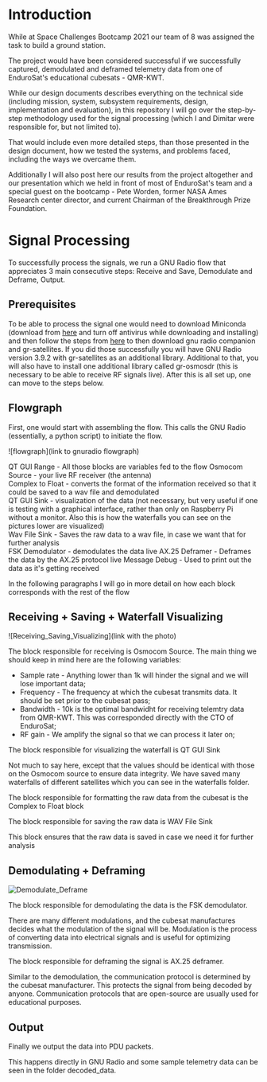 # Introduction

While at Space Challenges Bootcamp 2021 our team of 8 was assigned the task to build a ground station.  

The project would have been considered successful if we successfully captured, demodulated and deframed telemetry data from one of EnduroSat's educational cubesats - QMR-KWT.  

While our design documents describes everything on the technical side (including mission, system, subsystem requirements, design, implementation and evaluation), in this repository I will go over the step-by-step methodology used for the signal processing (which I and Dimitar were responsible for, but not limited to).

That would include even more detailed steps, than those presented in the design document, how we tested the systems, and problems faced, including the ways we overcame them.

Additionally I will also post here our results from the project altogether and our presentation which we held in front of most of EnduroSat's team and a special guest on the bootcamp - Pete Worden, former NASA Ames Research center director, and current Chairman of the Breakthrough Prize Foundation.

# Signal Processing

To successfully process the signals, we run a GNU Radio flow that appreciates 3 main consecutive steps: Receive and Save, Demodulate and Deframe, Output.

## Prerequisites

To be able to process the signal one would need to download Miniconda (download from [here](https://docs.conda.io/en/latest/miniconda.html) and turn off antivirus while downloading and installing) and then follow the steps from [here](https://gr-satellites.readthedocs.io/en/latest/installation_conda.html#installing-using-conda) to then download gnu radio companion and gr-satellites. If you did those successfully you will have GNU Radio version 3.9.2 with gr-satellites as an additional library. Additional to that, you will also have to install one additional library called gr-osmosdr (this is necessary to be able to receive RF signals live). After this is all set up, one can move to the steps below.

## Flowgraph

First, one would start with assembling the flow. This calls the GNU Radio (essentially, a python script) to initiate the flow.

![flowgraph](link to gnuradio flowgraph)

QT GUI Range - All those blocks are variables fed to the flow
Osmocom Source - your live RF receiver (the antenna)  
Complex to Float - converts the format of the information received so that it could be saved to a wav file and demodulated   
QT GUI Sink - visualization of the data (not necessary, but very useful if one is testing with a graphical interface, rather than only on Raspberry Pi without a monitor. Also this is how the waterfalls you can see on the pictures lower are visualized)  
Wav File Sink - Saves the raw data to a wav file, in case we want that for further analysis  
FSK Demodulator - demodulates the data live
AX.25 Deframer - Deframes the data by the AX.25 protocol live
Message Debug - Used to print out the data as it's getting received

In the following paragraphs I will go in more detail on how each block corresponds with the rest of the flow

## Receiving + Saving + Waterfall Visualizing

![Receiving_Saving_Visualizing](link with the photo)

The block responsible for receiving is Osmocom Source. The main thing we should keep in mind here are the following variables:  
* Sample rate - Anything lower than 1k will hinder the signal and we will lose important data;  
* Frequency - The frequency at which the cubesat transmits data. It should be set prior to the cubesat pass;  
* Bandwidth - 10k is the optimal bandwidht for receiving telemtry data from QMR-KWT. This was corresponded directly with the CTO of EnduroSat;  
* RF gain - We amplify the signal so that we can process it later on;  

The block responsible for visualizing the waterfall is QT GUI Sink

Not much to say here, except that the values should be identical with those on the Osmocom source to ensure data integrity. We have saved many waterfalls of different satellites which you can see in the waterfalls folder.  

The block responsible for formatting the raw data from the cubesat is the Complex to Float block  

The block responsible for saving the raw data is WAV File Sink  

This block ensures that the raw data is saved in case we need it for further analysis  

## Demodulating + Deframing

![Demodulate_Deframe](https://github.com/VladStoyanoff/Space_Challenges_2021_Ground_Station/blob/master/Screenshots/Demodulate_Deframe.png)

The block responsible for demodulating the data is the FSK demodulator.

There are many different modulations, and the cubesat manufactures decides what the modulation of the signal will be. Modulation is the process of converting data into electrical signals and is useful for optimizing transmission.

The block responsible for deframing the signal is AX.25 deframer.  

Similar to the demodulation, the communication protocol is determined by the cubesat manufacturer. This protects the signal from being decoded by anyone. Communication protocols that are open-source are usually used for educational purposes.  

## Output

Finally we output the data into PDU packets.

This happens directly in GNU Radio and some sample telemetry data can be seen in the folder decoded_data.


